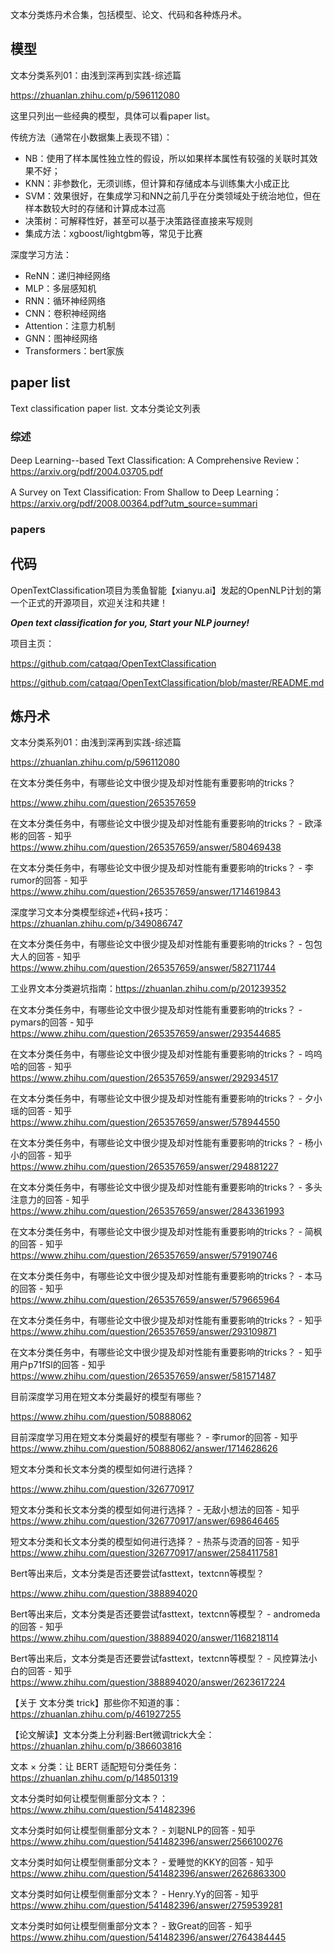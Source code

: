 文本分类炼丹术合集，包括模型、论文、代码和各种炼丹术。

## 模型

文本分类系列01：由浅到深再到实践-综述篇

https://zhuanlan.zhihu.com/p/596112080

这里只列出一些经典的模型，具体可以看paper list。

传统方法（通常在小数据集上表现不错）：

- NB：使用了样本属性独立性的假设，所以如果样本属性有较强的关联时其效果不好；
- KNN：非参数化，无须训练，但计算和存储成本与训练集大小成正比
- SVM：效果很好，在集成学习和NN之前几乎在分类领域处于统治地位，但在样本数较大时的存储和计算成本过高
- 决策树：可解释性好，甚至可以基于决策路径直接来写规则
- 集成方法：xgboost/lightgbm等，常见于比赛



深度学习方法：

- ReNN：递归神经网络
- MLP：多层感知机
- RNN：循环神经网络
- CNN：卷积神经网络
- Attention：注意力机制
- GNN：图神经网络
- Transformers：bert家族



## paper list

Text classification paper list. 文本分类论文列表

### 综述

Deep Learning--based Text Classification: A Comprehensive Review：https://arxiv.org/pdf/2004.03705.pdf

A Survey on Text Classification: From Shallow to Deep Learning：https://arxiv.org/pdf/2008.00364.pdf?utm_source=summari

### papers



## 代码

OpenTextClassification项目为羡鱼智能【xianyu.ai】发起的OpenNLP计划的第一个正式的开源项目，欢迎关注和共建！

***Open text classification for you, Start your NLP journey!***

项目主页：

https://github.com/catqaq/OpenTextClassification

https://github.com/catqaq/OpenTextClassification/blob/master/README.md

## 炼丹术

文本分类系列01：由浅到深再到实践-综述篇

https://zhuanlan.zhihu.com/p/596112080

在文本分类任务中，有哪些论文中很少提及却对性能有重要影响的tricks？

https://www.zhihu.com/question/265357659

在文本分类任务中，有哪些论文中很少提及却对性能有重要影响的tricks？ - 欧泽彬的回答 - 知乎 https://www.zhihu.com/question/265357659/answer/580469438

在文本分类任务中，有哪些论文中很少提及却对性能有重要影响的tricks？ - 李rumor的回答 - 知乎 https://www.zhihu.com/question/265357659/answer/1714619843

深度学习文本分类模型综述+代码+技巧：https://zhuanlan.zhihu.com/p/349086747

在文本分类任务中，有哪些论文中很少提及却对性能有重要影响的tricks？ - 包包大人的回答 - 知乎 https://www.zhihu.com/question/265357659/answer/582711744

工业界文本分类避坑指南：https://zhuanlan.zhihu.com/p/201239352

在文本分类任务中，有哪些论文中很少提及却对性能有重要影响的tricks？ - pymars的回答 - 知乎 https://www.zhihu.com/question/265357659/answer/293544685

在文本分类任务中，有哪些论文中很少提及却对性能有重要影响的tricks？ - 呜呜哈的回答 - 知乎 https://www.zhihu.com/question/265357659/answer/292934517

在文本分类任务中，有哪些论文中很少提及却对性能有重要影响的tricks？ - 夕小瑶的回答 - 知乎 https://www.zhihu.com/question/265357659/answer/578944550

在文本分类任务中，有哪些论文中很少提及却对性能有重要影响的tricks？ - 杨小小的回答 - 知乎 https://www.zhihu.com/question/265357659/answer/294881227

在文本分类任务中，有哪些论文中很少提及却对性能有重要影响的tricks？ - 多头注意力的回答 - 知乎 https://www.zhihu.com/question/265357659/answer/2843361993

在文本分类任务中，有哪些论文中很少提及却对性能有重要影响的tricks？ - 简枫的回答 - 知乎 https://www.zhihu.com/question/265357659/answer/579190746

在文本分类任务中，有哪些论文中很少提及却对性能有重要影响的tricks？ - 本马的回答 - 知乎 https://www.zhihu.com/question/265357659/answer/579665964

在文本分类任务中，有哪些论文中很少提及却对性能有重要影响的tricks？ - 知乎 https://www.zhihu.com/question/265357659/answer/293109871

在文本分类任务中，有哪些论文中很少提及却对性能有重要影响的tricks？ - 知乎用户p71fSl的回答 - 知乎 https://www.zhihu.com/question/265357659/answer/581571487

目前深度学习用在短文本分类最好的模型有哪些？

https://www.zhihu.com/question/50888062

目前深度学习用在短文本分类最好的模型有哪些？ - 李rumor的回答 - 知乎 https://www.zhihu.com/question/50888062/answer/1714628626

短文本分类和长文本分类的模型如何进行选择？

https://www.zhihu.com/question/326770917

短文本分类和长文本分类的模型如何进行选择？ - 无敌小想法的回答 - 知乎 https://www.zhihu.com/question/326770917/answer/698646465

短文本分类和长文本分类的模型如何进行选择？ - 热茶与烫酒的回答 - 知乎 https://www.zhihu.com/question/326770917/answer/2584117581

Bert等出来后，文本分类是否还要尝试fasttext，textcnn等模型？

https://www.zhihu.com/question/388894020

Bert等出来后，文本分类是否还要尝试fasttext，textcnn等模型？ - andromeda的回答 - 知乎 https://www.zhihu.com/question/388894020/answer/1168218114

Bert等出来后，文本分类是否还要尝试fasttext，textcnn等模型？ - 风控算法小白的回答 - 知乎 https://www.zhihu.com/question/388894020/answer/2623617224

【关于 文本分类 trick】那些你不知道的事：https://zhuanlan.zhihu.com/p/461927255

【论文解读】文本分类上分利器:Bert微调trick大全：https://zhuanlan.zhihu.com/p/386603816

文本 × 分类：让 BERT 适配短句分类任务：https://zhuanlan.zhihu.com/p/148501319

文本分类时如何让模型侧重部分文本？：https://www.zhihu.com/question/541482396

文本分类时如何让模型侧重部分文本？ - 刘聪NLP的回答 - 知乎 https://www.zhihu.com/question/541482396/answer/2566100276

文本分类时如何让模型侧重部分文本？ - 爱睡觉的KKY的回答 - 知乎 https://www.zhihu.com/question/541482396/answer/2626863300

文本分类时如何让模型侧重部分文本？ - Henry.Yy的回答 - 知乎 https://www.zhihu.com/question/541482396/answer/2759539281

文本分类时如何让模型侧重部分文本？ - 致Great的回答 - 知乎 https://www.zhihu.com/question/541482396/answer/2764384445

